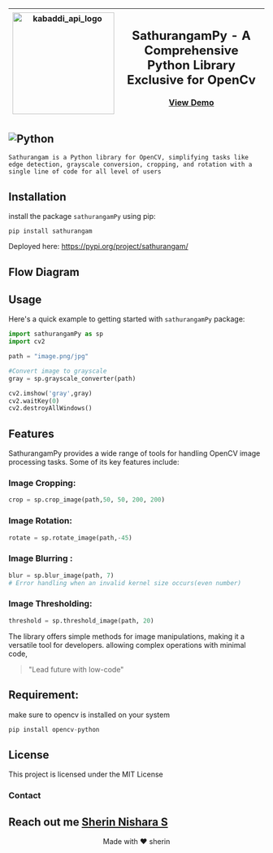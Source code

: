 | <img width="200" alt="kabaddi_api_logo" src="https://github.com/user-attachments/assets/0db53696-7212-47be-befd-abd803126286"> | <h2 align="center">SathurangamPy - A Comprehensive Python Library Exclusive for OpenCv</h2><p align="center"><a href="#Demo">View Demo</a></p> |
|:---:|:---|

![Python](https://img.shields.io/badge/Python-3.7%20%7C%203.8%20%7C%203.9%20%7C%203.10-blue?labelColor=green&style=flat)
---

`Sathurangam is a Python library for OpenCV, simplifying tasks like edge detection, grayscale conversion, cropping, and rotation with a single line of code for all level of users`

## Installation 

install the package `sathurangamPy` using pip:


```shell
pip install sathurangam
```

Deployed here: https://pypi.org/project/sathurangam/

## Flow Diagram

<div align=center">
</div>


## Usage

Here's a quick example to getting started with `sathurangamPy` package:


```python
import sathurangamPy as sp
import cv2

path = "image.png/jpg"

#Convert image to grayscale
gray = sp.grayscale_converter(path)

cv2.imshow('gray',gray)
cv2.waitKey(0)
cv2.destroyAllWindows()
```

## Features

SathurangamPy provides a wide range of tools for handling OpenCV image processing tasks. Some of its key features include:

### Image Cropping:

```python
crop = sp.crop_image(path,50, 50, 200, 200)
```

### Image Rotation:

```python
rotate = sp.rotate_image(path,-45)
```

### Image Blurring :

```python
blur = sp.blur_image(path, 7)
# Error handling when an invalid kernel size occurs(even number)
```

### Image Thresholding:

```python
threshold = sp.threshold_image(path, 20)
```

The library offers simple methods for image manipulations, making it a versatile tool for developers. 
allowing complex operations with minimal code, 

>"Lead future with low-code"

## Requirement:

make sure to opencv is installed on your system

```python
pip install opencv-python
```

## License

This project is licensed under the MIT License


### Contact

Reach out me [Sherin Nishara S](mailto:sherinars2004@gmail.com)
---

<p align="center">
  Made with ❤️ sherin
</p>
